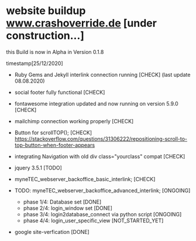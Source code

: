 # website buildup www.crashoverride.de [under construction...]

this Build is now in Alpha in Version 0.1.8

timestamp[25/12/2020]

- Ruby Gems and Jekyll interlink connection running [CHECK] (last update 08.08.2020)

- social footer fully functional [CHECK]

- fontawesome integration updated and now running on version 5.9.0 [CHECK]

- mailchimp connection working properly [CHECK]

- Button for scrollTOP(); [CHECK]
https://stackoverflow.com/questions/31306222/repositioning-scroll-to-top-button-when-footer-appears

- integrating Navigation with old div class="yourclass" compat [CHECK]

- jquery 3.5.1 [TODO]

- myneTEC_webserver_backoffice_basic_interlink; [CHECK]
- TODO: myneTEC_webserver_backoffice_advanced_interlink; [ONGOING] 
   - phase 1/4: Database set [DONE]
   - phase 2/4: login_window set [DONE]
   - phase 3/4: login2database_connect via python script [ONGOING]
   - phase 4/4: login_user_specific_view [NOT_STARTED_YET]
   
- google site-verfication [DONE]


